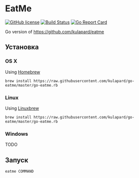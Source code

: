 # EatMe

[![GitHub license](https://img.shields.io/badge/license-MIT-blue.svg)](https://github.com/kulapard/eatme/blob/master/LICENSE)
[![Build Status](https://travis-ci.org/kulapard/go-eatme.svg?branch=master)](https://travis-ci.org/kulapard/go-eatme)
[![Go Report Card](https://goreportcard.com/badge/github.com/kulapard/go-eatme)](https://goreportcard.com/report/github.com/kulapard/go-eatme)

Go version of https://github.com/kulapard/eatme

## Установка ##
### OS X ###
Using [Homebrew](http://brew.sh/)
```
brew install https://raw.githubusercontent.com/kulapard/go-eatme/master/go-eatme.rb
```
### Linux ###
Using [Linuxbrew](http://linuxbrew.sh/)
```
brew install https://raw.githubusercontent.com/kulapard/go-eatme/master/go-eatme.rb
```

### Windows ###
TODO

## Запуск ##
```
eatme COMMAND
```

